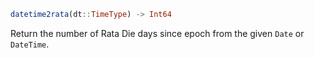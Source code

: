 ```julia
datetime2rata(dt::TimeType) -> Int64
```

Return the number of Rata Die days since epoch from the given `Date` or `DateTime`.
